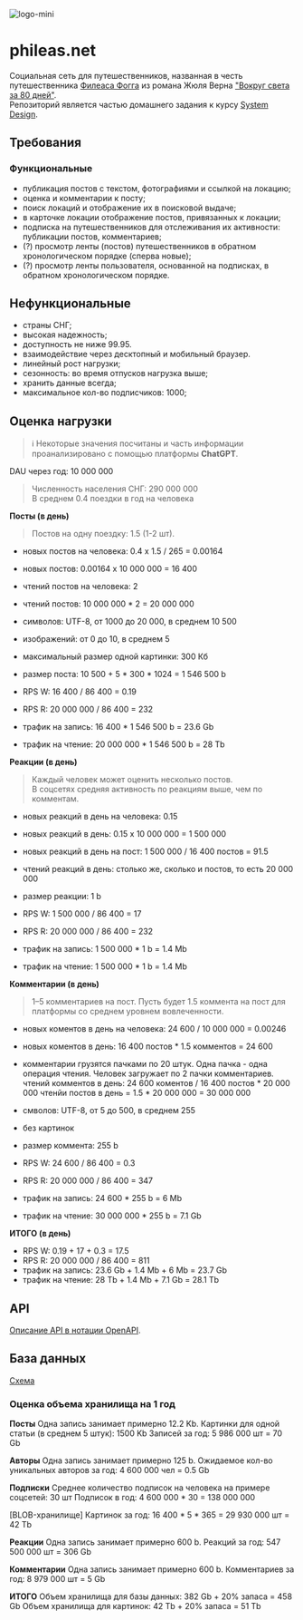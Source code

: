![logo-mini](https://github.com/user-attachments/assets/a1e75f4e-e214-4f5e-8d4c-29f91fe55a5e)

# phileas.net
Социальная сеть для путешественников, названная в честь путешественника [Филеаса Фогга](https://ru.wikipedia.org/wiki/%D0%A4%D0%B8%D0%BB%D0%B5%D0%B0%D1%81_%D0%A4%D0%BE%D0%B3%D0%B3) из романа Жюля Верна ["Вокруг света за 80 дней"](https://ru.wikipedia.org/wiki/%D0%92%D0%BE%D0%BA%D1%80%D1%83%D0%B3_%D1%81%D0%B2%D0%B5%D1%82%D0%B0_%D0%B7%D0%B0_80_%D0%B4%D0%BD%D0%B5%D0%B9_(%D1%80%D0%BE%D0%BC%D0%B0%D0%BD)).  
Репозиторий является частью домашнего задания к курсу [System Design](https://balun.courses/courses/system_design).

## Требования
### Функциональные
- публикация постов с текстом, фотографиями и ссылкой на локацию;
- оценка и комментарии к посту;
- поиск локаций и отображение их в поисковой выдаче;
- в карточке локации отображение постов, привязанных к локации;
- подписка на путешественников для отслеживания их активности: публикации постов, комментариев;
- (?) просмотр ленты (постов) путешественников в обратном хронологическом порядке (сперва новые);
- (?) просмотр ленты пользователя, основанной на подписках, в обратном хронологическом порядке.

## Нефункциональные
- страны СНГ;
- высокая надежность;
- доступность не ниже 99.95.
- взаимодействие через десктопный и мобильный браузер.
- линейный рост нагрузки;
- сезонность: во время отпусков нагрузка выше;
- хранить данные всегда;
- максимальное кол-во подписчиков: 1000;

## Оценка нагрузки
> ℹ️ Некоторые значения посчитаны и часть информации проанализировано с помощью платформы **ChatGPT**.

DAU через год: 10 000 000

> Численность населения СНГ: 290 000 000  
> В среднем 0.4 поездки в год на человека

**Посты (в день)**
> Постов на одну поездку: 1.5 (1-2 шт).
- новых постов на человека: 0.4 x 1.5 / 265 = 0.00164
- новых постов: 0.00164 x 10 000 000 = 16 400
- чтений постов на человека: 2
- чтений постов: 10 000 000 * 2 = 20 000 000
  
- символов: UTF-8, от 1000 до 20 000, в среднем 10 500
- изображений: от 0 до 10, в среднем 5
- максимальный размер одной картинки: 300 Кб
- размер поста: 10 500 + 5 * 300 * 1024 = 1 546 500 b

- RPS W: 16 400 / 86 400 = 0.19
- RPS R: 20 000 000 / 86 400 = 232
- трафик на запись: 16 400 * 1 546 500 b = 23.6 Gb
- трафик на чтение: 20 000 000 * 1 546 500 b = 28 Tb

**Реакции (в день)**
> Каждый человек может оценить несколько постов.  
> В соцсетях средняя активность по реакциям выше, чем по комментам.
- новых реакций в день на человека: 0.15
- новых реакций в день: 0.15 x 10 000 000 = 1 500 000
- новых реакций в день на пост: 1 500 000 / 16 400 постов = 91.5
- чтений реакций в день: столько же, сколько и постов, то есть 20 000 000
- размер реакции: 1 b

- RPS W: 1 500 000 / 86 400 = 17
- RPS R: 20 000 000 / 86 400 = 232
- трафик на запись: 1 500 000 * 1 b = 1.4 Mb
- трафик на чтение: 1 500 000 * 1 b = 1.4 Mb

**Комментарии (в день)**
> 1–5 комментариев на пост.
> Пусть будет 1.5 коммента на пост для платформы со среднем уровнем вовлеченности.
- новых коментов в день на человека: 24 600 / 10 000 000 = 0.00246
- новых коментов в день: 16 400 постов * 1.5 комментов = 24 600
- комментарии грузятся пачками по 20 штук. Одна пачка - одна операция чтения. Человек загружает по 2 пачки комментариев.  
  чтений комментов в день: 24 600 коментов / 16 400 постов * 20 000 000 чтенйи постов в день = 1.5 * 20 000 000 = 30 000 000
- смволов: UTF-8, от 5 до 500, в среднем 255
- без картинок
- размер коммента: 255 b

- RPS W: 24 600 / 86 400 = 0.3
- RPS R: 20 000 000 / 86 400 = 347
- трафик на запись: 24 600 * 255 b = 6 Mb
- трафик на чтение: 30 000 000 * 255 b = 7.1 Gb

**ИТОГО (в день)**
- RPS W: 0.19 + 17 + 0.3 = 17.5
- RPS R: 20 000 000 / 86 400 = 811
- трафик на запись: 23.6 Gb + 1.4 Mb + 6 Mb = 23.7 Gb
- трафик на чтение: 28 Tb + 1.4 Mb + 7.1 Gb = 28.1 Tb

## API
[Описание API в нотации OpenAPI](https://github.com/apashkov-ext/social_network_system_design/blob/main/api/rest_api.yml).

## База данных
[Схема](https://dbdiagram.io/d/683f554861dc3bf08d6cf66a)

### Оценка объема хранилища на 1 год

**Посты**
Одна запись занимает примерно 12.2 Kb. 
Картинки для одной статьи (в среднем 5 штук): 1500 Kb
Записей за год: 5 986 000 шт = 70 Gb

**Авторы**
Одна запись занимает примерно 125 b. 
Ожидаемое кол-во уникальных авторов за год: 4 600 000 чел = 0.5 Gb

**Подписки**
Среднее количество подписок на человека на примере соцсетей: 30 шт
Подписок в год: 4 600 000 * 30 = 138 000 000

[BLOB-хранилище] Картинок за год: 16 400 * 5 * 365 = 29 930 000 шт = 42 Tb

**Реакции**
Одна запись занимает примерно 600 b. 
Реакций за год: 547 500 000 шт = 306 Gb

**Комментарии**
Одна запись занимает примерно 600 b. 
Комментариев за год: 8 979 000 шт = 5 Gb

**ИТОГО**
Объем хранилища для базы данных: 382 Gb + 20% запаса = 458 Gb
Объем хранилища для картинок: 42 Tb + 20% запаса = 51 Tb
